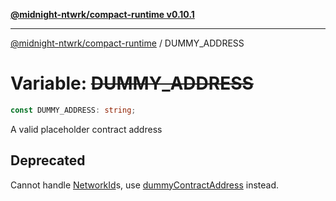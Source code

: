 [**@midnight-ntwrk/compact-runtime v0.10.1**](../README.md)

***

[@midnight-ntwrk/compact-runtime](../globals.md) / DUMMY\_ADDRESS

# Variable: ~~DUMMY\_ADDRESS~~

```ts
const DUMMY_ADDRESS: string;
```

A valid placeholder contract address

## Deprecated

Cannot handle [NetworkId](../enumerations/NetworkId.md)s, use
[dummyContractAddress](../functions/dummyContractAddress.md) instead.

